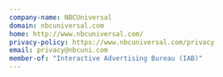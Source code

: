 ```yaml
---
company-name: NBCUniversal
domain: nbcuniversal.com
home: http://www.nbcuniversal.com/
privacy-policy: https://www.nbcuniversal.com/privacy
email: privacy@nbcuni.com
member-of: "Interactive Advertising Bureau (IAB)"
---
```




